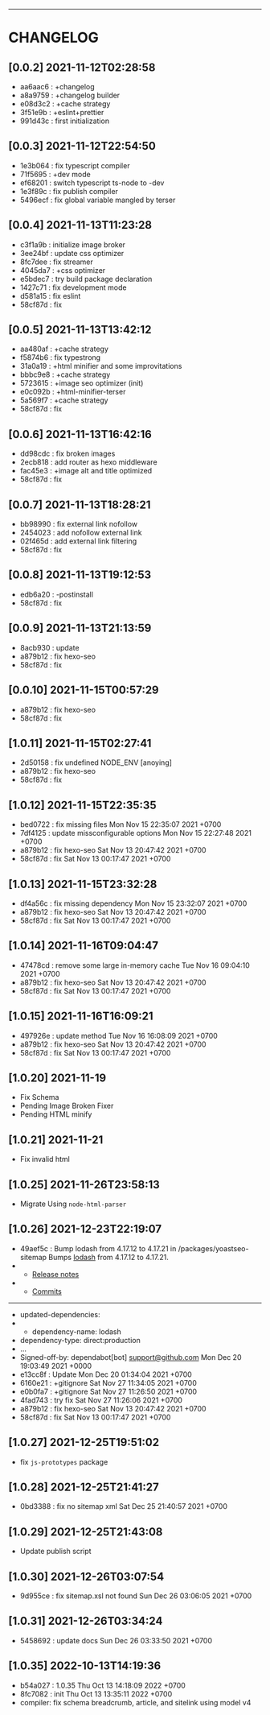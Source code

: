 <hr/>

# CHANGELOG

## [0.0.2] 2021-11-12T02:28:58
- aa6aac6 : +changelog
- a8a9759 : +changelog builder
- e08d3c2 : +cache strategy
- 3f51e9b : +eslint+prettier
- 991d43c : first initialization

## [0.0.3] 2021-11-12T22:54:50
- 1e3b064 : fix typescript compiler
- 71f5695 : +dev mode
- ef68201 : switch typescript ts-node to -dev
- 1e3f89c : fix publish compiler
- 5496ecf : fix global variable mangled by terser

## [0.0.4] 2021-11-13T11:23:28
- c3f1a9b : initialize image broker
- 3ee24bf : update css optimizer
- 8fc7dee : fix streamer
- 4045da7 : +css optimizer
- e5bdec7 : try build package declaration
- 1427c71 : fix development mode
- d581a15 : fix eslint
- 58cf87d : fix

## [0.0.5] 2021-11-13T13:42:12
- aa480af : +cache strategy
- f5874b6 : fix typestrong
- 31a0a19 : +html minifier and some improvitations
- bbbc9e8 : +cache strategy
- 5723615 : +image seo optimizer (init)
- e0c092b : +html-minifier-terser
- 5a569f7 : +cache strategy
- 58cf87d : fix

## [0.0.6] 2021-11-13T16:42:16
- dd98cdc : fix broken images
- 2ecb818 : add router as hexo middleware
- fac45e3 : +image alt and title optimized
- 58cf87d : fix

## [0.0.7] 2021-11-13T18:28:21
- bb98990 : fix external link nofollow
- 2454023 : add nofollow external link
- 02f465d : add external link filtering
- 58cf87d : fix

## [0.0.8] 2021-11-13T19:12:53
- edb6a20 : -postinstall
- 58cf87d : fix

## [0.0.9] 2021-11-13T21:13:59
- 8acb930 : update
- a879b12 : fix hexo-seo
- 58cf87d : fix

## [0.0.10] 2021-11-15T00:57:29
- a879b12 : fix hexo-seo
- 58cf87d : fix

## [1.0.11] 2021-11-15T02:27:41
- 2d50158 : fix undefined NODE_ENV [anoying]
- a879b12 : fix hexo-seo
- 58cf87d : fix

## [1.0.12] 2021-11-15T22:35:35
- bed0722 : fix missing files  Mon Nov 15 22:35:07 2021 +0700
- 7df4125 : update missconfigurable options  Mon Nov 15 22:27:48 2021 +0700
- a879b12 : fix hexo-seo  Sat Nov 13 20:47:42 2021 +0700
- 58cf87d : fix  Sat Nov 13 00:17:47 2021 +0700

## [1.0.13] 2021-11-15T23:32:28
- df4a56c : fix missing dependency  Mon Nov 15 23:32:07 2021 +0700
- a879b12 : fix hexo-seo  Sat Nov 13 20:47:42 2021 +0700
- 58cf87d : fix  Sat Nov 13 00:17:47 2021 +0700

## [1.0.14] 2021-11-16T09:04:47
- 47478cd : remove some large in-memory cache  Tue Nov 16 09:04:10 2021 +0700
- a879b12 : fix hexo-seo  Sat Nov 13 20:47:42 2021 +0700
- 58cf87d : fix  Sat Nov 13 00:17:47 2021 +0700

## [1.0.15] 2021-11-16T16:09:21
- 497926e : update method  Tue Nov 16 16:08:09 2021 +0700
- a879b12 : fix hexo-seo  Sat Nov 13 20:47:42 2021 +0700
- 58cf87d : fix  Sat Nov 13 00:17:47 2021 +0700

## [1.0.20] 2021-11-19
- Fix Schema
- Pending Image Broken Fixer
- Pending HTML minify

## [1.0.21] 2021-11-21
- Fix invalid html

## [1.0.25] 2021-11-26T23:58:13
- Migrate Using `node-html-parser`

## [1.0.26] 2021-12-23T22:19:07
- 49aef5c : Bump lodash from 4.17.12 to 4.17.21 in /packages/yoastseo-sitemap Bumps [lodash](https://github.com/lodash/lodash) from 4.17.12 to 4.17.21.
- - [Release notes](https://github.com/lodash/lodash/releases)
- - [Commits](https://github.com/lodash/lodash/compare/4.17.12...4.17.21)
- ---
- updated-dependencies:
- - dependency-name: lodash
- dependency-type: direct:production
- ...
- Signed-off-by: dependabot[bot] <support@github.com> Mon Dec 20 19:03:49 2021 +0000
- e13cc8f : Update  Mon Dec 20 01:34:04 2021 +0700
- 6160e21 : +gitignore  Sat Nov 27 11:34:05 2021 +0700
- e0b0fa7 : +gitignore  Sat Nov 27 11:26:50 2021 +0700
- 4fad743 : try fix  Sat Nov 27 11:26:06 2021 +0700
- a879b12 : fix hexo-seo  Sat Nov 13 20:47:42 2021 +0700
- 58cf87d : fix  Sat Nov 13 00:17:47 2021 +0700

## [1.0.27] 2021-12-25T19:51:02
- fix `js-prototypes` package

## [1.0.28] 2021-12-25T21:41:27
- 0bd3388 : fix no sitemap xml  Sat Dec 25 21:40:57 2021 +0700

## [1.0.29] 2021-12-25T21:43:08
- Update publish script

## [1.0.30] 2021-12-26T03:07:54
- 9d955ce : fix sitemap.xsl not found  Sun Dec 26 03:06:05 2021 +0700

## [1.0.31] 2021-12-26T03:34:24
- 5458692 : update docs  Sun Dec 26 03:33:50 2021 +0700

## [1.0.35] 2022-10-13T14:19:36
- b54a027 : 1.0.35  Thu Oct 13 14:18:09 2022 +0700
- 8fc7082 : init  Thu Oct 13 13:35:11 2022 +0700
- compiler: fix schema breadcrumb, article, and sitelink using model v4
